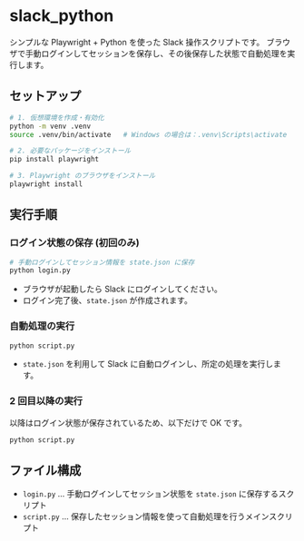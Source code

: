 # slack_python

シンプルな Playwright + Python を使った Slack 操作スクリプトです。
ブラウザで手動ログインしてセッションを保存し、その後保存した状態で自動処理を実行します。

## セットアップ

```bash
# 1. 仮想環境を作成・有効化
python -m venv .venv
source .venv/bin/activate   # Windows の場合は：.venv\Scripts\activate

# 2. 必要なパッケージをインストール
pip install playwright

# 3. Playwright のブラウザをインストール
playwright install
```

## 実行手順

### ログイン状態の保存 (初回のみ)

```bash
# 手動ログインしてセッション情報を state.json に保存
python login.py
```

- ブラウザが起動したら Slack にログインしてください。
- ログイン完了後、`state.json` が作成されます。

### 自動処理の実行

```bash
python script.py
```

- `state.json` を利用して Slack に自動ログインし、所定の処理を実行します。

### 2 回目以降の実行

以降はログイン状態が保存されているため、以下だけで OK です。

```bash
python script.py
```

## ファイル構成

- `login.py` … 手動ログインしてセッション状態を `state.json` に保存するスクリプト
- `script.py` … 保存したセッション情報を使って自動処理を行うメインスクリプト
